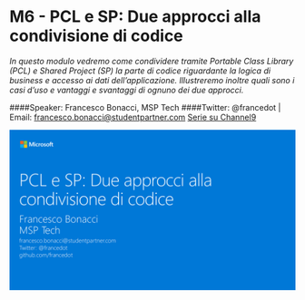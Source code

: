 # M6 - PCL e SP: Due approcci alla condivisione di codice

_In questo modulo vedremo come condividere tramite Portable Class Library (PCL) e Shared Project (SP) la parte di codice riguardante la logica di business e accesso ai dati dell’applicazione. Illustreremo inoltre quali sono i casi d’uso e vantaggi e svantaggi di ognuno dei due approcci._

####Speaker: Francesco Bonacci, MSP Tech
####Twitter: @francedot | Email: francesco.bonacci@studentpartner.com
[Serie su Channel9](https://channel9.msdn.com/Series/Xamarin-per-principianti/)

<img src="./M6.png" width="800">

